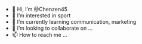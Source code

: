 - 👋 Hi, I’m @Chenzen45
- 👀 I’m interested in sport
- 🌱 I’m currently learning communication, marketing
- 💞️ I’m looking to collaborate on ...
- 📫 How to reach me ...

<!---
Chenzen45/Chenzen45 is a ✨ special ✨ repository because its `README.md` (this file) appears on your GitHub profile.
You can click the Preview link to take a look at your changes.
--->
